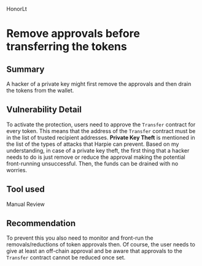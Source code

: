 HonorLt
# Remove approvals before transferring the tokens

## Summary
A hacker of a private key might first remove the approvals and then drain the tokens from the wallet.

## Vulnerability Detail
To activate the protection, users need to approve the ```Transfer``` contract for every token. This means that the address of the ```Transfer``` contract must be in the list of trusted recipient addresses.
**Private Key Theft** is mentioned in the list of the types of attacks that Harpie can prevent.
Based on my understanding, in case of a private key theft, the first thing that a hacker needs to do is just remove or reduce the approval making the potential front-running unsuccessful. Then, the funds can be drained with no worries.

## Tool used

Manual Review

## Recommendation
To prevent this you also need to monitor and front-run the removals/reductions of token approvals then. Of course, the user needs to give at least an off-chain approval and be aware that approvals to the ```Transfer``` contract cannot be reduced once set.
